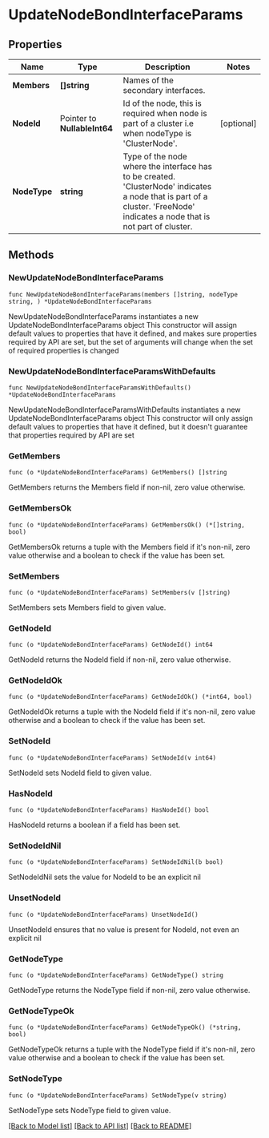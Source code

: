 # UpdateNodeBondInterfaceParams

## Properties

Name | Type | Description | Notes
------------ | ------------- | ------------- | -------------
**Members** | **[]string** | Names of the secondary interfaces. | 
**NodeId** | Pointer to **NullableInt64** | Id of the node, this is required when node is part of a cluster i.e when nodeType is &#39;ClusterNode&#39;. | [optional] 
**NodeType** | **string** | Type of the node where the interface has to be created. &#39;ClusterNode&#39; indicates a node that is part of a cluster. &#39;FreeNode&#39; indicates a node that is not part of cluster. | 

## Methods

### NewUpdateNodeBondInterfaceParams

`func NewUpdateNodeBondInterfaceParams(members []string, nodeType string, ) *UpdateNodeBondInterfaceParams`

NewUpdateNodeBondInterfaceParams instantiates a new UpdateNodeBondInterfaceParams object
This constructor will assign default values to properties that have it defined,
and makes sure properties required by API are set, but the set of arguments
will change when the set of required properties is changed

### NewUpdateNodeBondInterfaceParamsWithDefaults

`func NewUpdateNodeBondInterfaceParamsWithDefaults() *UpdateNodeBondInterfaceParams`

NewUpdateNodeBondInterfaceParamsWithDefaults instantiates a new UpdateNodeBondInterfaceParams object
This constructor will only assign default values to properties that have it defined,
but it doesn't guarantee that properties required by API are set

### GetMembers

`func (o *UpdateNodeBondInterfaceParams) GetMembers() []string`

GetMembers returns the Members field if non-nil, zero value otherwise.

### GetMembersOk

`func (o *UpdateNodeBondInterfaceParams) GetMembersOk() (*[]string, bool)`

GetMembersOk returns a tuple with the Members field if it's non-nil, zero value otherwise
and a boolean to check if the value has been set.

### SetMembers

`func (o *UpdateNodeBondInterfaceParams) SetMembers(v []string)`

SetMembers sets Members field to given value.


### GetNodeId

`func (o *UpdateNodeBondInterfaceParams) GetNodeId() int64`

GetNodeId returns the NodeId field if non-nil, zero value otherwise.

### GetNodeIdOk

`func (o *UpdateNodeBondInterfaceParams) GetNodeIdOk() (*int64, bool)`

GetNodeIdOk returns a tuple with the NodeId field if it's non-nil, zero value otherwise
and a boolean to check if the value has been set.

### SetNodeId

`func (o *UpdateNodeBondInterfaceParams) SetNodeId(v int64)`

SetNodeId sets NodeId field to given value.

### HasNodeId

`func (o *UpdateNodeBondInterfaceParams) HasNodeId() bool`

HasNodeId returns a boolean if a field has been set.

### SetNodeIdNil

`func (o *UpdateNodeBondInterfaceParams) SetNodeIdNil(b bool)`

 SetNodeIdNil sets the value for NodeId to be an explicit nil

### UnsetNodeId
`func (o *UpdateNodeBondInterfaceParams) UnsetNodeId()`

UnsetNodeId ensures that no value is present for NodeId, not even an explicit nil
### GetNodeType

`func (o *UpdateNodeBondInterfaceParams) GetNodeType() string`

GetNodeType returns the NodeType field if non-nil, zero value otherwise.

### GetNodeTypeOk

`func (o *UpdateNodeBondInterfaceParams) GetNodeTypeOk() (*string, bool)`

GetNodeTypeOk returns a tuple with the NodeType field if it's non-nil, zero value otherwise
and a boolean to check if the value has been set.

### SetNodeType

`func (o *UpdateNodeBondInterfaceParams) SetNodeType(v string)`

SetNodeType sets NodeType field to given value.



[[Back to Model list]](../README.md#documentation-for-models) [[Back to API list]](../README.md#documentation-for-api-endpoints) [[Back to README]](../README.md)


